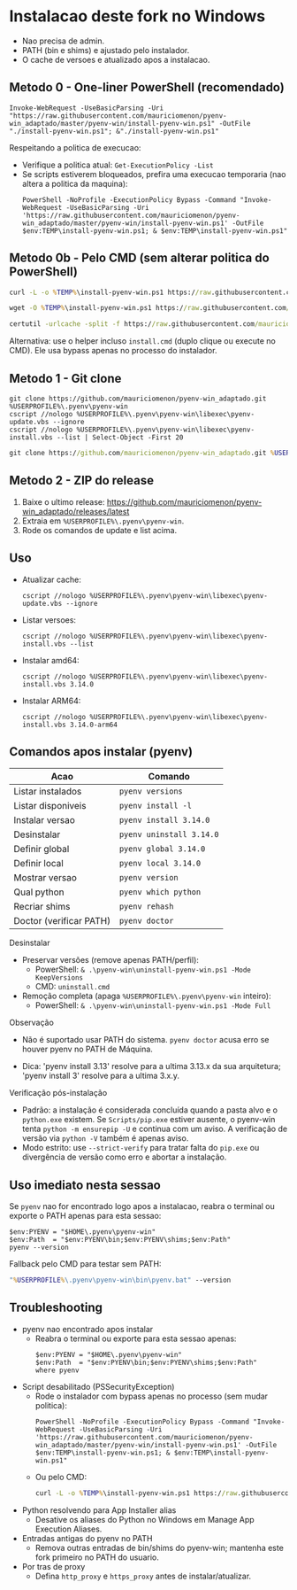 # Instalacao deste fork no Windows

- Nao precisa de admin.
- PATH (bin e shims) e ajustado pelo instalador.
- O cache de versoes e atualizado apos a instalacao.

## Metodo 0 - One-liner PowerShell (recomendado)

```pwsh
Invoke-WebRequest -UseBasicParsing -Uri "https://raw.githubusercontent.com/mauriciomenon/pyenv-win_adaptado/master/pyenv-win/install-pyenv-win.ps1" -OutFile "./install-pyenv-win.ps1"; &"./install-pyenv-win.ps1"
```

Respeitando a politica de execucao:
- Verifique a politica atual: `Get-ExecutionPolicy -List`
- Se scripts estiverem bloqueados, prefira uma execucao temporaria (nao altera a politica da maquina):
  ```pwsh
  PowerShell -NoProfile -ExecutionPolicy Bypass -Command "Invoke-WebRequest -UseBasicParsing -Uri 'https://raw.githubusercontent.com/mauriciomenon/pyenv-win_adaptado/master/pyenv-win/install-pyenv-win.ps1' -OutFile $env:TEMP\install-pyenv-win.ps1; & $env:TEMP\install-pyenv-win.ps1"
  ```

## Metodo 0b - Pelo CMD (sem alterar politica do PowerShell)

```cmd
curl -L -o %TEMP%\install-pyenv-win.ps1 https://raw.githubusercontent.com/mauriciomenon/pyenv-win_adaptado/master/pyenv-win/install-pyenv-win.ps1 && powershell -NoProfile -ExecutionPolicy Bypass -File %TEMP%\install-pyenv-win.ps1
```
```cmd
wget -O %TEMP%\install-pyenv-win.ps1 https://raw.githubusercontent.com/mauriciomenon/pyenv-win_adaptado/master/pyenv-win/install-pyenv-win.ps1 && powershell -NoProfile -ExecutionPolicy Bypass -File %TEMP%\install-pyenv-win.ps1
```
```cmd
certutil -urlcache -split -f https://raw.githubusercontent.com/mauriciomenon/pyenv-win_adaptado/master/pyenv-win/install-pyenv-win.ps1 %TEMP%\install-pyenv-win.ps1 && powershell -NoProfile -ExecutionPolicy Bypass -File %TEMP%\install-pyenv-win.ps1
```

Alternativa: use o helper incluso `install.cmd` (duplo clique ou execute no CMD). Ele usa bypass apenas no processo do instalador.

## Metodo 1 - Git clone

```pwsh
git clone https://github.com/mauriciomenon/pyenv-win_adaptado.git %USERPROFILE%\.pyenv\pyenv-win
cscript //nologo %USERPROFILE%\.pyenv\pyenv-win\libexec\pyenv-update.vbs --ignore
cscript //nologo %USERPROFILE%\.pyenv\pyenv-win\libexec\pyenv-install.vbs --list | Select-Object -First 20
```

```cmd
git clone https://github.com/mauriciomenon/pyenv-win_adaptado.git %USERPROFILE%\.pyenv\pyenv-win
```

## Metodo 2 - ZIP do release

1. Baixe o ultimo release: https://github.com/mauriciomenon/pyenv-win_adaptado/releases/latest
2. Extraia em `%USERPROFILE%\.pyenv\pyenv-win`.
3. Rode os comandos de update e list acima.

## Uso

- Atualizar cache:
  ```pwsh
  cscript //nologo %USERPROFILE%\.pyenv\pyenv-win\libexec\pyenv-update.vbs --ignore
  ```
- Listar versoes:
  ```pwsh
  cscript //nologo %USERPROFILE%\.pyenv\pyenv-win\libexec\pyenv-install.vbs --list
  ```
- Instalar amd64:
  ```pwsh
  cscript //nologo %USERPROFILE%\.pyenv\pyenv-win\libexec\pyenv-install.vbs 3.14.0
  ```
- Instalar ARM64:
  ```pwsh
  cscript //nologo %USERPROFILE%\.pyenv\pyenv-win\libexec\pyenv-install.vbs 3.14.0-arm64
  ```

## Comandos apos instalar (pyenv)

| Acao               | Comando                  |
|--------------------|--------------------------|
| Listar instalados  | `pyenv versions`         |
| Listar disponiveis | `pyenv install -l`       |
| Instalar versao    | `pyenv install 3.14.0`   |
| Desinstalar        | `pyenv uninstall 3.14.0` |
| Definir global     | `pyenv global 3.14.0`    |
| Definir local      | `pyenv local 3.14.0`     |
| Mostrar versao     | `pyenv version`          |
| Qual python        | `pyenv which python`     |
| Recriar shims      | `pyenv rehash`           |
| Doctor (verificar PATH) | `pyenv doctor`      |

Desinstalar
- Preservar versões (remove apenas PATH/perfil):
  - PowerShell: `& .\pyenv-win\uninstall-pyenv-win.ps1 -Mode KeepVersions`
  - CMD: `uninstall.cmd`
- Remoção completa (apaga `%USERPROFILE%\.pyenv\pyenv-win` inteiro):
  - PowerShell: `& .\pyenv-win\uninstall-pyenv-win.ps1 -Mode Full`

Observação
- Não é suportado usar PATH do sistema. `pyenv doctor` acusa erro se houver pyenv no PATH de Máquina.

- Dica: 'pyenv install 3.13' resolve para a ultima 3.13.x da sua arquitetura; 'pyenv install 3' resolve para a ultima 3.x.y.

Verificação pós-instalação
- Padrão: a instalação é considerada concluída quando a pasta alvo e o `python.exe` existem. Se `Scripts/pip.exe` estiver ausente, o pyenv-win tenta `python -m ensurepip -U` e continua com um aviso. A verificação de versão via `python -V` também é apenas aviso.
- Modo estrito: use `--strict-verify` para tratar falta do `pip.exe` ou divergência de versão como erro e abortar a instalação.

## Uso imediato nesta sessao

Se `pyenv` nao for encontrado logo apos a instalacao, reabra o terminal ou exporte o PATH apenas para esta sessao:
```pwsh
$env:PYENV = "$HOME\.pyenv\pyenv-win"
$env:Path  = "$env:PYENV\bin;$env:PYENV\shims;$env:Path"
pyenv --version
```

Fallback pelo CMD para testar sem PATH:
```cmd
"%USERPROFILE%\.pyenv\pyenv-win\bin\pyenv.bat" --version
```

## Troubleshooting

- pyenv nao encontrado apos instalar
  - Reabra o terminal ou exporte para esta sessao apenas:
    ```pwsh
    $env:PYENV = "$HOME\.pyenv\pyenv-win"
    $env:Path  = "$env:PYENV\bin;$env:PYENV\shims;$env:Path"
    where pyenv
    ```
- Script desabilitado (PSSecurityException)
  - Rode o instalador com bypass apenas no processo (sem mudar politica):
    ```pwsh
    PowerShell -NoProfile -ExecutionPolicy Bypass -Command "Invoke-WebRequest -UseBasicParsing -Uri 'https://raw.githubusercontent.com/mauriciomenon/pyenv-win_adaptado/master/pyenv-win/install-pyenv-win.ps1' -OutFile $env:TEMP\install-pyenv-win.ps1; & $env:TEMP\install-pyenv-win.ps1"
    ```
  - Ou pelo CMD:
    ```cmd
    curl -L -o %TEMP%\install-pyenv-win.ps1 https://raw.githubusercontent.com/mauriciomenon/pyenv-win_adaptado/master/pyenv-win/install-pyenv-win.ps1 && powershell -NoProfile -ExecutionPolicy Bypass -File %TEMP%\install-pyenv-win.ps1
    ```
- Python resolvendo para App Installer alias
  - Desative os aliases do Python no Windows em Manage App Execution Aliases.
- Entradas antigas do pyenv no PATH
  - Remova outras entradas de bin/shims do pyenv-win; mantenha este fork primeiro no PATH do usuario.
- Por tras de proxy
  - Defina `http_proxy` e `https_proxy` antes de instalar/atualizar.

